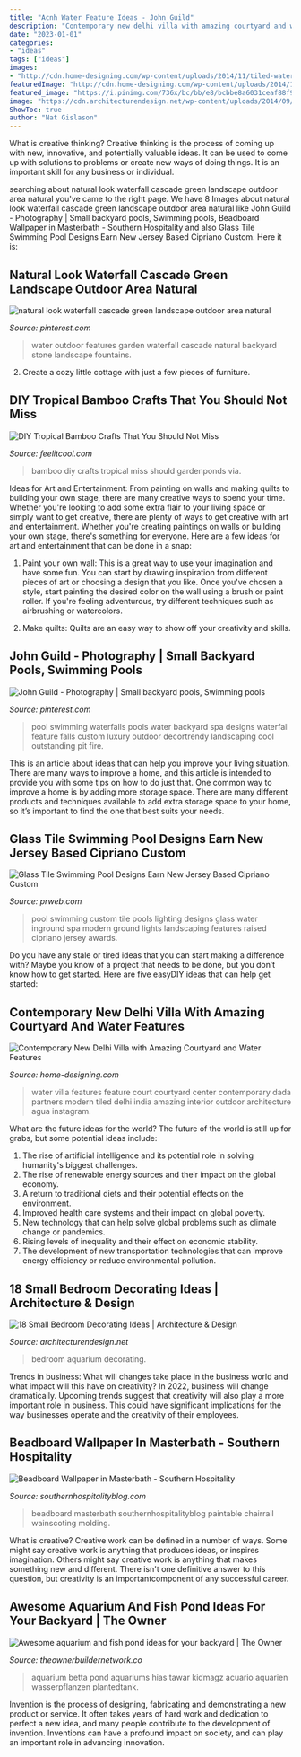 ```yaml
---
title: "Acnh Water Feature Ideas - John Guild"
description: "Contemporary new delhi villa with amazing courtyard and water features"
date: "2023-01-01"
categories:
- "ideas"
tags: ["ideas"]
images:
- "http://cdn.home-designing.com/wp-content/uploads/2014/11/tiled-water-feature-600x900.jpg"
featuredImage: "http://cdn.home-designing.com/wp-content/uploads/2014/11/tiled-water-feature-600x900.jpg"
featured_image: "https://i.pinimg.com/736x/bc/bb/e8/bcbbe8a6031ceaf88f9fd01853c8d92a--water-features-for-garden-wall-water-features.jpg"
image: "https://cdn.architecturendesign.net/wp-content/uploads/2014/09/66.jpg"
ShowToc: true
author: "Nat Gislason"
---
```



What is creative thinking?
Creative thinking is the process of coming up with new, innovative, and potentially valuable ideas. It can be used to come up with solutions to problems or create new ways of doing things. It is an important skill for any business or individual.

	

		
searching about natural look waterfall cascade green landscape outdoor area natural you've came to the right page. We have 8 Images about natural look waterfall cascade green landscape outdoor area natural like John Guild - Photography | Small backyard pools, Swimming pools, Beadboard Wallpaper in Masterbath - Southern Hospitality and also Glass Tile Swimming Pool Designs Earn New Jersey Based Cipriano Custom. Here it is:
		
    
## Natural Look Waterfall Cascade Green Landscape Outdoor Area Natural

<img loading=lazy src="https://i.pinimg.com/736x/bc/bb/e8/bcbbe8a6031ceaf88f9fd01853c8d92a--water-features-for-garden-wall-water-features.jpg" onerror="this.onerror=null;this.src='https://tse4.mm.bing.net/th?id=OIP.7iNxc14fV03ZOehsZvKZHgHaLH&amp;pid=15.1';" alt="natural look waterfall cascade green landscape outdoor area natural">

_Source: pinterest.com_

>water outdoor features garden waterfall cascade natural backyard stone landscape fountains. 

	

2. Create a cozy little cottage with just a few pieces of furniture.

    
## DIY Tropical Bamboo Crafts That You Should Not Miss

<img loading=lazy src="https://feelitcool.com/wp-content/uploads/2016/06/DIY-bamboo-crafts12.jpg" onerror="this.onerror=null;this.src='https://tse2.mm.bing.net/th?id=OIP.4wR_SK2W7n2dLH8iXe2i6wHaLG&amp;pid=15.1';" alt="DIY Tropical Bamboo Crafts That You Should Not Miss">

_Source: feelitcool.com_

>bamboo diy crafts tropical miss should gardenponds via. 

	

Ideas for Art and Entertainment: From painting on walls and making quilts to building your own stage, there are many creative ways to spend your time.
Whether you're looking to add some extra flair to your living space or simply want to get creative, there are plenty of ways to get creative with art and entertainment. Whether you're creating paintings on walls or building your own stage, there's something for everyone. Here are a few ideas for art and entertainment that can be done in a snap:
1. Paint your own wall: This is a great way to use your imagination and have some fun. You can start by drawing inspiration from different pieces of art or choosing a design that you like. Once you've chosen a style, start painting the desired color on the wall using a brush or paint roller. If you're feeling adventurous, try different techniques such as airbrushing or watercolors.

2. Make quilts: Quilts are an easy way to show off your creativity and skills.

    
## John Guild - Photography | Small Backyard Pools, Swimming Pools

<img loading=lazy src="https://i.pinimg.com/736x/59/49/4f/59494fec8a65c184fa7f59aea5cd954d--luxury-pools-luxury-spa.jpg" onerror="this.onerror=null;this.src='https://tse2.mm.bing.net/th?id=OIP.ePVMXowEGYTw1i0YjAqcUwHaKF&amp;pid=15.1';" alt="John Guild - Photography | Small backyard pools, Swimming pools">

_Source: pinterest.com_

>pool swimming waterfalls pools water backyard spa designs waterfall feature falls custom luxury outdoor decortrendy landscaping cool outstanding pit fire. 

	

This is an article about ideas that can help you improve your living situation. There are many ways to improve a home, and this article is intended to provide you with some tips on how to do just that. One common way to improve a home is by adding more storage space. There are many different products and techniques available to add extra storage space to your home, so it’s important to find the one that best suits your needs.

    
## Glass Tile Swimming Pool Designs Earn New Jersey Based Cipriano Custom

<img loading=lazy src="http://ww1.prweb.com/prfiles/2010/11/15/278217/fiberopticwaterwalllighting.jpg" onerror="this.onerror=null;this.src='https://tse3.mm.bing.net/th?id=OIP.36UMbp9-1wP023LPgCS00AHaE8&amp;pid=15.1';" alt="Glass Tile Swimming Pool Designs Earn New Jersey Based Cipriano Custom">

_Source: prweb.com_

>pool swimming custom tile pools lighting designs glass water inground spa modern ground lights landscaping features raised cipriano jersey awards. 

	

Do you have any stale or tired ideas that you can start making a difference with? Maybe you know of a project that needs to be done, but you don’t know how to get started. Here are five easyDIY ideas that can help get started: 

    
## Contemporary New Delhi Villa With Amazing Courtyard And Water Features

<img loading=lazy src="http://cdn.home-designing.com/wp-content/uploads/2014/11/tiled-water-feature-600x900.jpg" onerror="this.onerror=null;this.src='https://tse3.mm.bing.net/th?id=OIP.9XUnm92Rba2oF-CyaZnuRgHaLH&amp;pid=15.1';" alt="Contemporary New Delhi Villa with Amazing Courtyard and Water Features">

_Source: home-designing.com_

>water villa features feature court courtyard center contemporary dada partners modern tiled delhi india amazing interior outdoor architecture agua instagram. 

	

What are the future ideas for the world?
The future of the world is still up for grabs, but some potential ideas include: 
1. The rise of artificial intelligence and its potential role in solving humanity's biggest challenges. 
2. The rise of renewable energy sources and their impact on the global economy. 
3. A return to traditional diets and their potential effects on the environment. 
4. Improved health care systems and their impact on global poverty. 
5. New technology that can help solve global problems such as climate change or pandemics. 
6. Rising levels of inequality and their effect on economic stability. 
7. The development of new transportation technologies that can improve energy efficiency or reduce environmental pollution.

    
## 18 Small Bedroom Decorating Ideas | Architecture &amp; Design

<img loading=lazy src="https://cdn.architecturendesign.net/wp-content/uploads/2014/09/66.jpg" onerror="this.onerror=null;this.src='https://tse1.mm.bing.net/th?id=OIP.QlVgBMYgrtf8M4gT_PgQswHaE8&amp;pid=15.1';" alt="18 Small Bedroom Decorating Ideas | Architecture &amp; Design">

_Source: architecturendesign.net_

>bedroom aquarium decorating. 

	

Trends in business: What will changes take place in the business world and what impact will this have on creativity?
In 2022, business will change dramatically. Upcoming trends suggest that creativity will also play a more important role in business. This could have significant implications for the way businesses operate and the creativity of their employees.

    
## Beadboard Wallpaper In Masterbath - Southern Hospitality

<img loading=lazy src="https://southernhospitalityblog.com/wp-content/uploads/2010/05/Copy-of-Picture-006.jpg" onerror="this.onerror=null;this.src='https://tse1.mm.bing.net/th?id=OIP.geZpEWNyzcOIRs7XATT2pwHaJ4&amp;pid=15.1';" alt="Beadboard Wallpaper in Masterbath - Southern Hospitality">

_Source: southernhospitalityblog.com_

>beadboard masterbath southernhospitalityblog paintable chairrail wainscoting molding. 

	

What is creative?
Creative work can be defined in a number of ways. Some might say creative work is anything that produces ideas, or inspires imagination. Others might say creative work is anything that makes something new and different. There isn't one definitive answer to this question, but creativity is an importantcomponent of any successful career.

    
## Awesome Aquarium And Fish Pond Ideas For Your Backyard | The Owner

<img loading=lazy src="https://theownerbuildernetwork.co/wp-content/uploads/2015/05/Ponds-Aquariums-05.jpg" onerror="this.onerror=null;this.src='https://tse2.mm.bing.net/th?id=OIP.KsdvCAYfKGk79Vj1ihn8eAHaJ4&amp;pid=15.1';" alt="Awesome aquarium and fish pond ideas for your backyard | The Owner">

_Source: theownerbuildernetwork.co_

>aquarium betta pond aquariums hias tawar kidmagz acuario aquarien wasserpflanzen plantedtank. 

	

Invention is the process of designing, fabricating and demonstrating a new product or service. It often takes years of hard work and dedication to perfect a new idea, and many people contribute to the development of invention. Inventions can have a profound impact on society, and can play an important role in advancing innovation.

